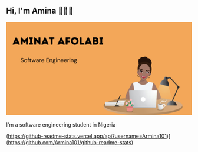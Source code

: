 ## Hi, I'm Amina 👋👩‍💻

<img src="https://github.com/Armina101/Armina101/blob/c608499cf7621851d00a3cfe6f3d875b44a478d2/jpg_20230521_104055_0000.jpg" alt="banner that says Aminat Afolabi - software engineering, alongside a cartoon illustration">

I'm a software engineering student in Nigeria 

(https://github-readme-stats.vercel.app/api?username=Armina101)](https://github.com/Armina101/github-readme-stats)
<!--
**Armina101/Armina101** is a ✨ _special_ ✨ repository because its `README.md` (this file) appears on your GitHub profile.

Here are some ideas to get you started:

- 🔭 I’m currently working on ...
- 🌱 I’m currently learning ...
- 👯 I’m looking to collaborate on ...
- 🤔 I’m looking for help with ...
- 💬 Ask me about ...
- 📫 How to reach me: ...
- 😄 Pronouns: ...
- ⚡ Fun fact: ...
-->
